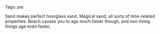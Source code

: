Tags: poi

Sand makes perfect hourglass sand. Magical sand, all sorts of time-related properties. Beach causes you to age much faster though, and non-living things age even faster.